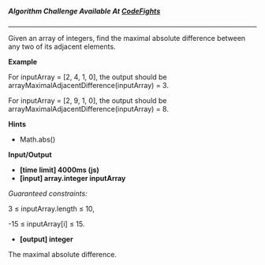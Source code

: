 ##### Algorithm Challenge Available At [CodeFights](https://codefights.com/arcade/intro/level-5/c1xDc8pp__o)
---
Given an array of integers, find the maximal absolute difference between any two of its adjacent elements.

**Example**

For inputArray = [2, 4, 1, 0], the output should be
arrayMaximalAdjacentDifference(inputArray) = 3.

For inputArray = [2, 9, 1, 0], the output should be
arrayMaximalAdjacentDifference(inputArray) = 8.

**Hints**
-   Math.abs()

**Input/Output**

- **[time limit] 4000ms (js)**
- **[input] array.integer inputArray**

*Guaranteed constraints:*

3 ≤ inputArray.length ≤ 10,

-15 ≤ inputArray[i] ≤ 15.

- **[output] integer**

The maximal absolute difference.
